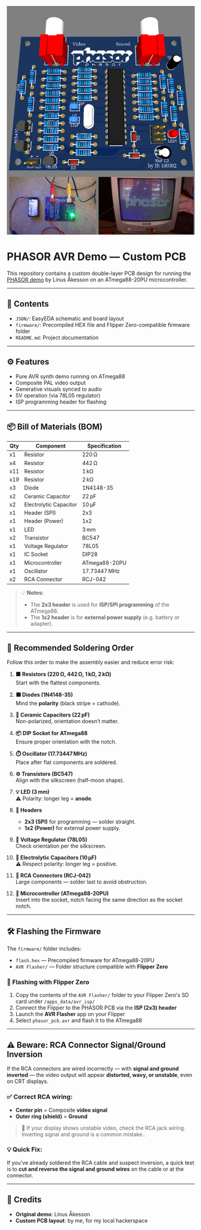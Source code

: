![Phasor](readme-image.jpg)

# PHASOR AVR Demo — Custom PCB

This repository contains a custom double-layer PCB design for running the [PHASOR demo](https://www.linusakesson.net/hardware/phasor/index.php) by Linus Åkesson on an ATmega88-20PU microcontroller.

---

## 📁 Contents

- `JSON/`: EasyEDA schematic and board layout  
- `firmware/`: Precompiled HEX file and Flipper Zero-compatible firmware folder  
- `README.md`: Project documentation

---

## ⚙️ Features

- Pure AVR synth demo running on ATmega88  
- Composite PAL video output  
- Generative visuals synced to audio    
- 5V operation (via 78L05 regulator)  
- ISP programming header for flashing

---

## 📦 Bill of Materials (BOM)

| Qty | Component               | Specification           |
|-----|-------------------------|--------------------------|
| x1  | Resistor                | 220 Ω                    |
| x4  | Resistor                | 442 Ω                    |
| x11 | Resistor                | 1 kΩ                     |
| x19 | Resistor                | 2 kΩ                     |
| x3  | Diode                   | 1N4148-35                |
| x2  | Ceramic Capacitor       | 22 pF                    |
| x2  | Electrolytic Capacitor  | 10 µF                    |
| x1  | Header (SPI)            | 2x3                      |
| x1  | Header (Power)          | 1x2                      |
| x1  | LED                     | 3 mm                     |
| x2  | Transistor              | BC547                    |
| x1  | Voltage Regulator       | 78L05                    |
| x1  | IC Socket               | DIP28                    |
| x1  | Microcontroller         | ATmega88-20PU            |
| x1  | Oscillator              | 17.73447 MHz             |
| x2  | RCA Connector           | RCJ-042                  |

> 💡 **Notes:**
> - The **2x3 header** is used for **ISP/SPI programming** of the ATmega88.
> - The **1x2 header** is for **external power supply** (e.g. battery or adapter).

---

## 🔩 Recommended Soldering Order

Follow this order to make the assembly easier and reduce error risk:

1. **🟫 Resistors (220 Ω, 442 Ω, 1 kΩ, 2 kΩ)**  
   Start with the flattest components.

2. **⬛ Diodes (1N4148-35)**  
   Mind the **polarity** (black stripe = cathode).

3. **📎 Ceramic Capacitors (22 pF)**  
   Non-polarized, orientation doesn’t matter.

4. **📦 DIP Socket for ATmega88**  
   Ensure proper orientation with the notch.

5. **⏱️ Oscillator (17.73447 MHz)**  
   Place after flat components are soldered.

6. **⚙️ Transistors (BC547)**  
   Align with the silkscreen (half-moon shape).

7. **💡 LED (3 mm)**  
   ⚠️ Polarity: longer leg = **anode**.

8. **📏 Headers**  
   - **2x3 (SPI)** for programming — solder straight.  
   - **1x2 (Power)** for external power supply.

9. **🔌 Voltage Regulator (78L05)**  
   Check orientation per the silkscreen.

10. **🧯 Electrolytic Capacitors (10 µF)**  
    ⚠️ Respect polarity: longer leg = positive.

11. **🎵 RCA Connectors (RCJ-042)**  
    Large components — solder last to avoid obstruction.

12. **🧠 Microcontroller (ATmega88-20PU)**  
    Insert into the socket, notch facing the same direction as the socket notch.

---

## 🛠️ Flashing the Firmware

The `firmware/` folder includes:

- `flash.hex` — Precompiled firmware for ATmega88-20PU  
- `AVR Flasher/` — Folder structure compatible with **Flipper Zero**

### 🔧 Flashing with Flipper Zero

1. Copy the contents of the `AVR Flasher/` folder to your Flipper Zero's SD card under `/apps_data/avr_isp/`
2. Connect the Flipper to the PHASOR PCB via the **ISP (2x3) header**
3. Launch the **AVR Flasher** app on your Flipper
4. Select `phasor_pcb.avr` and flash it to the ATmega88

---

## ⚠️ Beware: RCA Connector Signal/Ground Inversion

If the RCA connectors are wired incorrectly — with **signal and ground inverted** — the video output will appear **distorted, wavy, or unstable**, even on CRT displays.

### ✅ Correct RCA wiring:
- **Center pin** = Composite **video signal**
- **Outer ring (shield)** = **Ground**

> 🔧 If your display shows unstable video, check the RCA jack wiring. Inverting signal and ground is a common mistake..

### 💡 Quick Fix:
If you've already soldered the RCA cable and suspect inversion, a quick test is to **cut and reverse the signal and ground wires** on the cable or at the connector.

---

## 🧠 Credits

- **Original demo**: Linus Åkesson  
- **Custom PCB layout**: by me, for my local hackerspace  